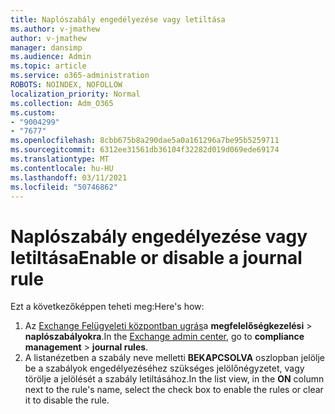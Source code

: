 ```yaml
---
title: Naplószabály engedélyezése vagy letiltása
ms.author: v-jmathew
author: v-jmathew
manager: dansimp
ms.audience: Admin
ms.topic: article
ms.service: o365-administration
ROBOTS: NOINDEX, NOFOLLOW
localization_priority: Normal
ms.collection: Adm_O365
ms.custom:
- "9004299"
- "7677"
ms.openlocfilehash: 8cbb675b8a290dae5a0a161296a7be95b5259711
ms.sourcegitcommit: 6312ee31561db36104f32282d019d069ede69174
ms.translationtype: MT
ms.contentlocale: hu-HU
ms.lasthandoff: 03/11/2021
ms.locfileid: "50746862"
---
```

# <a name="enable-or-disable-a-journal-rule"></a><span data-ttu-id="1c267-102">Naplószabály engedélyezése vagy letiltása</span><span class="sxs-lookup"><span data-stu-id="1c267-102">Enable or disable a journal rule</span></span>

<span data-ttu-id="1c267-103">Ezt a következőképpen teheti meg:</span><span class="sxs-lookup"><span data-stu-id="1c267-103">Here's how:</span></span>

1. <span data-ttu-id="1c267-104">Az [Exchange Felügyeleti központban ugrás](https://go.microsoft.com/fwlink/p/?linkid=2059104)a **megfelelőségkezelési**  >  **naplószabályokra**.</span><span class="sxs-lookup"><span data-stu-id="1c267-104">In the [Exchange admin center](https://go.microsoft.com/fwlink/p/?linkid=2059104), go to **compliance management** > **journal rules**.</span></span>
2. <span data-ttu-id="1c267-105">A listanézetben a szabály neve melletti **BEKAPCSOLVA** oszlopban jelölje be a szabályok engedélyezéséhez szükséges jelölőnégyzetet, vagy törölje a jelölését a szabály letiltásához.</span><span class="sxs-lookup"><span data-stu-id="1c267-105">In the list view, in the **ON** column next to the rule's name, select the check box to enable the rules or clear it to disable the rule.</span></span>
